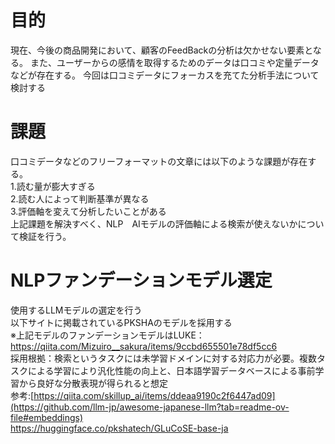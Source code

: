 # 目的
現在、今後の商品開発において、顧客のFeedBackの分析は欠かせない要素となる。
また、ユーザーからの感情を取得するためのデータは口コミや定量データなどが存在する。
今回は口コミデータにフォーカスを充てた分析手法について検討する

# 課題
口コミデータなどのフリーフォーマットの文章には以下のような課題が存在する。<br>
1.読む量が膨大すぎる<br>
2.読む人によって判断基準が異なる<br>
3.評価軸を変えて分析したいことがある<br>
上記課題を解決すべく、NLP　AIモデルの評価軸による検索が使えないかについて検証を行う。

# NLPファンデーションモデル選定
使用するLLMモデルの選定を行う<br>
以下サイトに掲載されているPKSHAのモデルを採用する<br>
※上記モデルのファンデーションモデルはLUKE：https://qiita.com/Mizuiro__sakura/items/9ccbd655501e78df5cc6<br>
採用根拠：検索というタスクには未学習ドメインに対する対応力が必要。複数タスクによる学習により汎化性能の向上と、日本語学習データベースによる事前学習から良好な分散表現が得られると想定<br>
参考:[https://qiita.com/skillup_ai/items/ddeaa9190c2f6447ad09](https://github.com/llm-jp/awesome-japanese-llm?tab=readme-ov-file#embeddings)<br>
     https://huggingface.co/pkshatech/GLuCoSE-base-ja<br>
